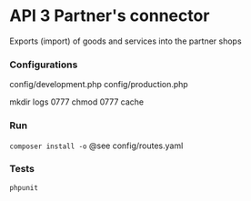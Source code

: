 # API 3 Partner's connector
 Exports (import) of goods and services into the partner shops
 
### Configurations
config/development.php
config/production.php

mkdir logs 0777
chmod 0777 cache
### Run
```composer install -o```
@see config/routes.yaml

### Tests
```phpunit```
